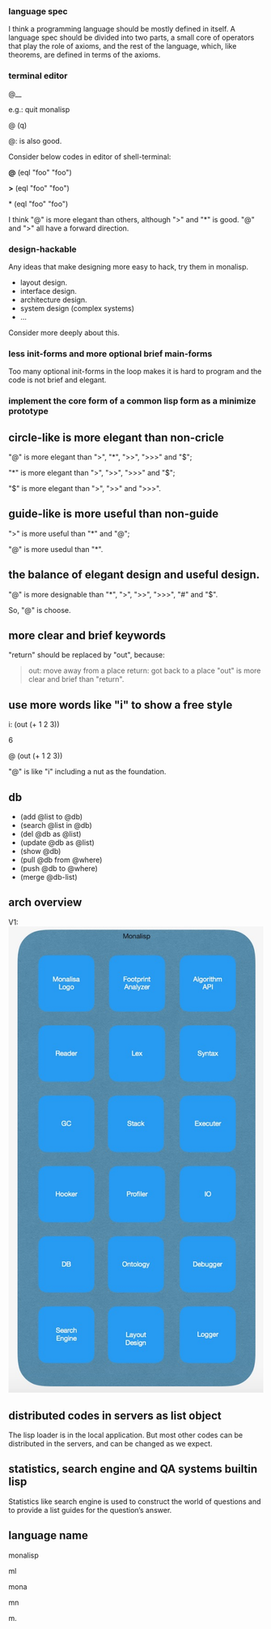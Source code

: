 
### language spec 
I think a programming language should be mostly defined in itself. A language spec should be divided into two parts, a small core of operators that play the role of axioms, 
and the rest of the language, which, like theorems, are defined in terms of the axioms.

### terminal editor

@__

e.g.:  quit monalisp

@ (q)

@: is also good.


Consider below codes in editor of shell-terminal:

   **@** (eql "foo" "foo")

   **>** (eql "foo" "foo")

   \* (eql "foo" "foo")

I think "@" is more elegant than others, although ">" and "*" is good.
"@" and ">" all have a forward direction.


### design-hackable

Any ideas that make designing more easy to hack, try them in monalisp.

- layout design.
- interface design.
- architecture design.
- system design (complex systems)
- ...

Consider more deeply about this.



### less init-forms and more optional brief main-forms

Too many optional init-forms in the loop makes it is hard to program and the code is not brief and elegant.

### implement the core form of a common lisp form as a minimize prototype


## circle-like is more elegant than non-cricle
"@" is more elegant than ">", "*", ">>", ">>>" and "$";

"*" is more elegant than ">", ">>", ">>>" and "$";

"$" is more elegant than ">", ">>" and ">>>".

## guide-like is more useful than non-guide

">" is more useful than "*" and "@";

"@" is more usedul than "*".

## the balance of elegant design and useful design.

"@" is more designable than "*", ">", ">>", ">>>", "#" and "$".

So, "@" is choose.


## more clear and brief keywords

"return" should be replaced by "out", because:

> out: move away from a place
return: got back to a place
"out" is more clear and brief than "return".


## use more words like "i" to show a free style

i: (out (+ 1 2 3))

6

@ (out (+ 1 2 3))

"@" is like "i" including a nut as the foundation.


## db

- (add @list to @db)
- (search @list in @db)
- (del @db as @list)
- (update @db as @list)
- (show @db)
- (pull @db from @where)
- (push @db to @where)
- (merge @db-list)



## arch overview

V1:
![Image](doc/arch-draft-v1.jpg "arch-draft")


## distributed codes in servers as list object

The lisp loader is in the local application.
But most other codes can be distributed in the servers, and can be changed as we expect.


## statistics, search engine and QA systems builtin lisp
  
Statistics like search engine is used to construct the world of questions and to provide 
a list guides for the question’s answer.


## language name

monalisp

ml

mona

mn

m.














